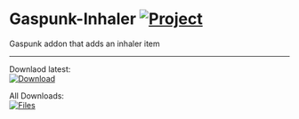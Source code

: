 # Gaspunk-Inhaler [![Project](http://cf.way2muchnoise.eu/full_293583_downloads.svg)](https://minecraft.curseforge.com/projects/293583)
Gaspunk addon that adds an inhaler item

---

Downlaod latest:\
[![Download](https://curse.nikky.moe/api/img/293583?logo)](https://curse.nikky.moe/api/url/293583)

All Downloads:\
[![Files](https://curse.nikky.moe/api/img/293583/files?logo)](https://minecraft.curseforge.com/projects/293583/files)
